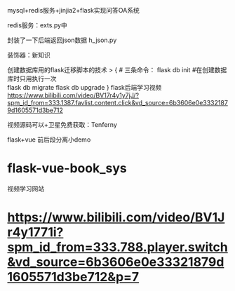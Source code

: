 mysql+redis服务+jinjia2+flask实现问答OA系统

redis服务：exts.py中

封装了一下后端返回json数据 h_json.py

装饰器：新知识

创建数据库用的flask迁移脚本的技术 >
{
    # 三条命令：
    flask db init #在创建数据库时只用执行一次\
    flask db migrate
    flask db upgrade
}
flask后端学习视频
https://www.bilibili.com/video/BV17r4y1y7jJ/?spm_id_from=333.1387.favlist.content.click&vd_source=6b3606e0e33321879d1605571d3be712

视频源码可以+卫星免费获取：Tenferny



flask+vue 前后段分离小demo
# flask-vue-book_sys
视频学习网站
# https://www.bilibili.com/video/BV1Jr4y1771i?spm_id_from=333.788.player.switch&vd_source=6b3606e0e33321879d1605571d3be712&p=7
